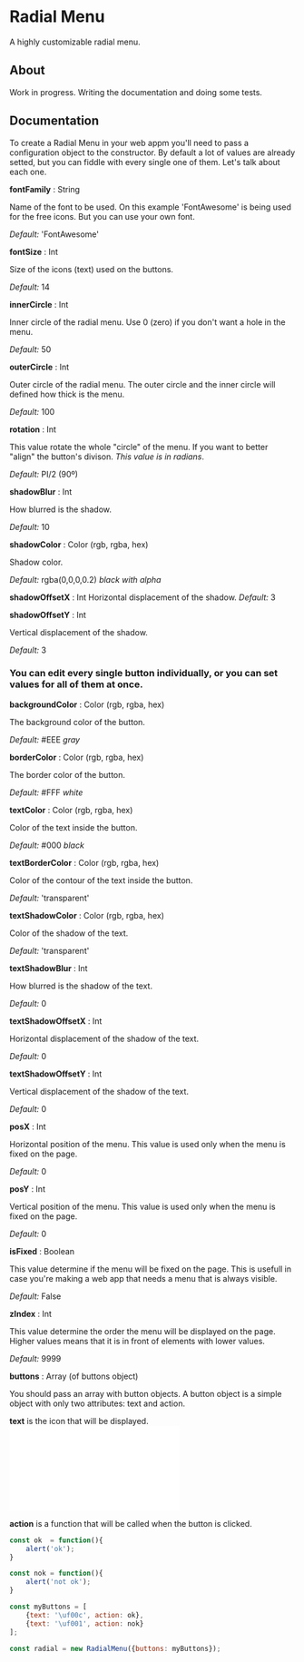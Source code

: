 # Radial Menu

A highly customizable radial menu.

## About

Work in progress. Writing the documentation and doing some tests.

## Documentation

To create a Radial Menu in your web appm you'll need to pass a configuration object to the constructor. By default a lot of values are already setted, but you can fiddle with every single one of them. Let's talk about each one.

**fontFamily** : String 

Name of the font to be used. On this example 'FontAwesome' is being used for the free icons. But you can use your own font.

*Default:* 'FontAwesome'


**fontSize** : Int 

Size of the icons (text) used on the buttons.

*Default:* 14


**innerCircle** : Int 

Inner circle of the radial menu. Use 0 (zero) if you don't want a hole in the menu.

*Default:* 50



**outerCircle** : Int 

Outer circle of the radial menu. The outer circle and the inner circle will defined how thick is the menu.

*Default:* 100



**rotation** : Int 

This value rotate the whole "circle" of the menu. If you want to better "align" the button's divison. *This value is in radians*.

*Default:* PI/2 (90º)



**shadowBlur** : Int 

How blurred is the shadow.

*Default:* 10



**shadowColor** : Color (rgb, rgba, hex) 

Shadow color.

*Default:* rgba(0,0,0,0.2) *black with alpha*



**shadowOffsetX** : Int
Horizontal displacement of the shadow.
*Default:* 3

**shadowOffsetY** : Int

Vertical displacement of the shadow.

*Default:* 3



### You can edit every single button individually, or you can set values for all of them at once.


**backgroundColor** : Color (rgb, rgba, hex) 

The background color of the button.

*Default:* #EEE *gray*



**borderColor** : Color (rgb, rgba, hex) 

The border color of the button.

*Default:* #FFF *white*



**textColor** : Color (rgb, rgba, hex) 

Color of the text inside the button.

*Default:* #000 *black*



**textBorderColor** : Color (rgb, rgba, hex) 

Color of the contour of the text inside the button.

*Default:* 'transparent'



**textShadowColor** : Color (rgb, rgba, hex) 

Color of the shadow of the text.

*Default:* 'transparent'



**textShadowBlur** : Int

How blurred is the shadow of the text.

*Default:* 0



**textShadowOffsetX** : Int 

Horizontal displacement of the shadow of the text.

*Default:* 0



**textShadowOffsetY** : Int

Vertical displacement of the shadow of the text.

*Default:* 0



**posX** : Int

Horizontal position of the menu. This value is used only when the menu is fixed on the page.

*Default:* 0



**posY** : Int

Vertical position of the menu. This value is used only when the menu is fixed on the page.

*Default:* 0



**isFixed** : Boolean

This value determine if the menu will be fixed on the page. This is usefull in case you're making a web app that needs a menu that is always visible.

*Default:* False



**zIndex** : Int

This value determine the order the menu will be displayed on the page. Higher values means that it is in front of elements with lower values.

*Default:* 9999



**buttons** : Array (of buttons object)

You should pass an array with button objects. A button object is a simple object with only two attributes: text and action.

**text** is the icon that will be displayed. ![see the font-visualizer.html for the unicode of each icon *'\uf000'*](font-visualizer.html)

**action** is a function that will be called when the button is clicked.


```javascript
const ok  = function(){
	alert('ok');
}

const nok = function(){
	alert('not ok');
}

const myButtons = [
	{text: '\uf00c', action: ok},
	{text: '\uf001', action: nok}
];

const radial = new RadialMenu({buttons: myButtons});
```

